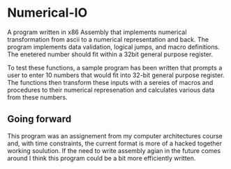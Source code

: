 # Numerical-IO

A program written in x86 Assembly that implements numerical transformation from ascii to a numerical representation and back. The program implements data validation, logical jumps, and macro definitions. The enetered number should fit within a 32bit general purpose register.

To test these functions, a sample program has been written that prompts a user to enter 10 numbers that would fit into 32-bit general purpose register. The functions then transform these inputs with a sereies of macros and procedures to their numerical represenation and calculates various data from these numbers.

## Going forward
This program was an assignement from my computer architectures course and, with time constraints, the current format is more of a hacked together working soulution. If the need to write assembly agian in the future comes around I think this program could be a bit more efficiently written.
